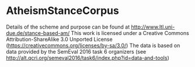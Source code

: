 # AtheismStanceCorpus

Details of the scheme and purpose can be found at http://www.ltl.uni-due.de/stance-based-am/
This work is licensed under a Creative Commons Attribution-ShareAlike 3.0 Unported License (https://creativecommons.org/licenses/by-sa/3.0/)
The data is based on data provided by the SemEval 2016 task 6 organizers (see http://alt.qcri.org/semeval2016/task6/index.php?id=data-and-tools)
